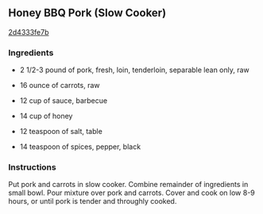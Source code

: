 ## Honey BBQ Pork (Slow Cooker)

[2d4333fe7b](http://www.food.com/recipe/honey-bbq-pork-slow-cooker-241494)

### Ingredients

 - 2 1/2-3 pound of pork, fresh, loin, tenderloin, separable lean only, raw

 - 16 ounce of carrots, raw

 - 12 cup of sauce, barbecue

 - 14 cup of honey

 - 12 teaspoon of salt, table

 - 14 teaspoon of spices, pepper, black

### Instructions

Put pork and carrots in slow cooker. Combine remainder of ingredients in small bowl. Pour mixture over pork and carrots. Cover and cook on low 8-9 hours, or until pork is tender and throughly cooked.